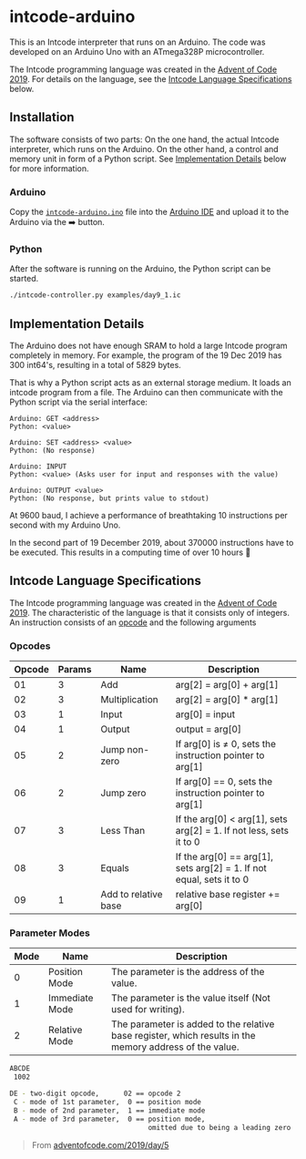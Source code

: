 # intcode-arduino

This is an Intcode interpreter that runs on an Arduino.
The code was developed on an Arduino Uno with an ATmega328P microcontroller.

The Intcode programming language was created in the [Advent of Code 2019](adventofcode.com/2019). For details on the language, see the [Intcode Language Specifications](##intcode-language-specifications) below.

## Installation

The software consists of two parts: On the one hand, the actual Intcode interpreter, which runs on the Arduino. On the other hand, a control and memory unit in form of a Python script. See [Implementation Details](##implementation-details) below for more information.

### Arduino

Copy the [`intcode-arduino.ino`](https://github.com/linus-k519/intcode-arduino/blob/main/intcode-arduino.ino) file into the [Arduino IDE](https://www.arduino.cc/en/software) and upload it to the Arduino via the ➡️ button.

### Python

After the software is running on the Arduino, the Python script can be started.

```bash
./intcode-controller.py examples/day9_1.ic
```

## Implementation Details

The Arduino does not have enough SRAM to hold a large Intcode program completely in memory. For example, the program of the 19 Dec 2019 has 300 int64's, resulting in a total of 5829 bytes.

That is why a Python script acts as an external storage medium. It loads an intcode program from a file. The Arduino can then communicate with the Python script via the serial interface:

```
Arduino: GET <address>
Python: <value>

Arduino: SET <address> <value>
Python: (No response)

Arduino: INPUT
Python: <value> (Asks user for input and responses with the value)

Arduino: OUTPUT <value>
Python: (No response, but prints value to stdout)
```

At 9600 baud, I achieve a performance of breathtaking 10 instructions per second with my Arduino Uno.

In the second part of 19 December 2019, about 370000 instructions have to be executed. This results in a computing time of over 10 hours 🎉


## Intcode Language Specifications

The Intcode programming language was created in the [Advent of Code 2019](adventofcode.com/2019).
The characteristic of the language is that it consists only of integers. An instruction consists of an [opcode](###opcodes) and the following arguments

### Opcodes

| Opcode | Params | Name                 | Description                                                  |
| ------ | ------ | -------------------- | ------------------------------------------------------------ |
| 01     | 3      | Add                  | arg[2] = arg[0] + arg[1]                                     |
| 02     | 3      | Multiplication       | arg[2] = arg[0] * arg[1]                                     |
| 03     | 1      | Input                | arg[0] = input                                               |
| 04     | 1      | Output               | output = arg[0]                                              |
| 05     | 2      | Jump non-zero        | If arg[0] is ≠ 0, sets the instruction pointer to arg[1]     |
| 06     | 2      | Jump zero            | If arg[0] == 0, sets the instruction pointer to arg[1]       |
| 07     | 3      | Less Than            | If the arg[0] < arg[1], sets arg[2] = 1. If not less, sets it to 0 |
| 08     | 3      | Equals               | If the arg[0] == arg[1], sets arg[2] = 1. If not equal, sets it to 0 |
| 09     | 1      | Add to relative base | relative base register += arg[0]                             |

### Parameter Modes

| Mode | Name           | Description                                                  |
| ---- | -------------- | ------------------------------------------------------------ |
| 0    | Position Mode  | The parameter is the address of the value.                   |
| 1    | Immediate Mode | The parameter is the value itself (Not used for writing).    |
| 2    | Relative Mode  | The parameter is added to the relative base register, which results in the memory address of the value. |

```bash
ABCDE
 1002

DE - two-digit opcode,      02 == opcode 2
 C - mode of 1st parameter,  0 == position mode
 B - mode of 2nd parameter,  1 == immediate mode
 A - mode of 3rd parameter,  0 == position mode,
                                  omitted due to being a leading zero
```
> From [adventofcode.com/2019/day/5](https://adventofcode.com/2019/day/5)
